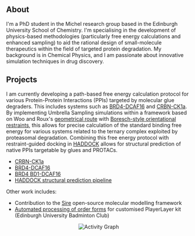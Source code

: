 ## About

I'm a PhD student in the Michel research group based in the Edinburgh University School of Chemistry. 
I'm specialising in the development of physics-based methodologies (particularly free energy calculations and enhanced sampling) to aid the rational design of small-molecule therapeutics within the field of targeted protein degradation. My background is in Chemical Physics, and I am passionate about innovative simulation techniques in drug discovery.

## Projects

I am currently developing a path-based free energy calculation protocol for various Protein-Protein Interactions (PPIs) targeted by molecular glue degraders. This includes systems such as [BRD4-DCAF16](https://www.nature.com/articles/s41586-024-07089-6) and [CRBN-CK1a](https://www.nature.com/articles/nature16979). By implementing Umbrella Sampling simulations within a framework based on Woo and Roux's [geometrical route](https://www.pnas.org/doi/10.1073/pnas.0409005102) with [Boresch-style orientational restraints](https://pubs.acs.org/doi/10.1021/acs.jctc.4c01695), this allows for precise calculation of the standard binding free energy for various systems related to the ternary complex exploited by proteasomal degradation. Combining this free energy protocol with restraint-guided docking in [HADDOCK](https://pubs.acs.org/doi/full/10.1021/ja026939x) allows for structural prediction of native PPIs targetable by glues and PROTACs.

- [CRBN-CK1a](https://github.com/BenTanYK/CRBN_CK1a)
- [BRD4-DCAF16](https://github.com/BenTanYK/BRD4_DCAF16)
- [BRD4 BD1-DCAF16](https://github.com/BenTanYK/BD1_DCAF16)
- [HADDOCK structural prediction pipeline](https://github.com/BenTanYK/HADDOCK_MD_refinement)

Other work includes: 

- Contribution to the [Sire](https://github.com/OpenBioSim/sire) open-source molecular modelling framework
- [Automated processing of order forms](https://github.com/BenTanYK/playerlayer_kit_orders) for customised PlayerLayer kit (Edinburgh University Badminton Club)

<div align="center">

![Activity Graph](https://github-readme-activity-graph.vercel.app/graph?username=BenTanYK&theme=github-compact)

</div>
